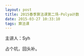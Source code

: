 ```yaml
---
layout: post
title: 2015春季算法课第二场-Polya计数
date: 2015-03-27 10:33:10
tags: 算法课
---
```


主讲人：Syh

占个坑，回头补。